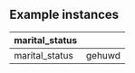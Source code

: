 ## Example instances

| marital_status |          |
|----------------|----------|
| marital_status | gehuwd   |

